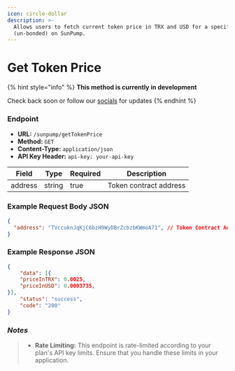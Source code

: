 ```yaml
---
icon: circle-dollar
description: >-
  Allows users to fetch current token price in TRX and USD for a specific token
  (un-bonded) on SunPump.
---
```


# Get Token Price

{% hint style="info" %}
**This method is currently in development**&#x20;

Check back soon or follow our [socials](broken-reference) for updates
{% endhint %}

### Endpoint

* **URL:** `/sunpump/getTokenPrice`
* **Method:** `GET`
* **Content-Type:** `application/json`
* **API Key Header:** `api-key: your-api-key`

| Field   | Type   | Required | Description            |
| ------- | ------ | -------- | ---------------------- |
| address | string | true     | Token contract address |

### Example Request Body JSON

```json
{
  "address": "TVccuknJqKjC6bzH9WyDBrZcbzbKWmoA71", // Token Contract Address
}
```

### Example Response JSON

```json
{
    "data": [{
    "priceInTRX": 0.0025,
    "priceInUSD": 0.0003735,
}], 
    "status": "success",
    "code": "200"
}
```

### _Notes_

> * **Rate Limiting:** This endpoint is rate-limited according to your plan's API key limits. Ensure that you handle these limits in your application.
